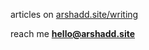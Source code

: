 
articles on [arshadd.site/writing](https://www.arshadd.site/writing)

reach me **hello@arshadd.site**
